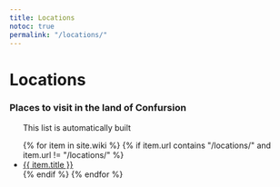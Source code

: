 ```yaml
---
title: Locations
notoc: true
permalink: "/locations/"
---
```


# Locations

### Places to visit in the land of Confursion

<ul class="wiki-page-list">
<p>This list is automatically built</p>
{% for item in site.wiki %}
  {% if item.url contains "/locations/" and item.url != "/locations/" %}
  <li><a href="{{ item.url }}">{{ item.title }}</a></li>
  {% endif %}
{% endfor %}
</ul>